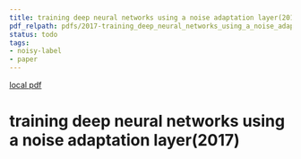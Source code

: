 ```yaml
---
title: training deep neural networks using a noise adaptation layer(2017)
pdf_relpath: pdfs/2017-training_deep_neural_networks_using_a_noise_adaptation_layer.pdf
status: todo
tags:
- noisy-label
- paper
---
```


[local pdf](../../../pdfs/2017-training_deep_neural_networks_using_a_noise_adaptation_layer.pdf)

# training deep neural networks using a noise adaptation layer(2017)
